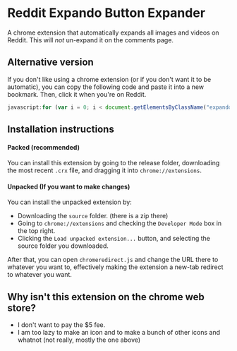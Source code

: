 # Reddit Expando Button Expander
A chrome extension that automatically expands all images and videos on Reddit. This will *not* un-expand it on the comments page.
## Alternative version
If you don't like using a chrome extension (or if you don't want it to be automatic), you can copy the following code and paste it into a new bookmark. Then, click it when you're on Reddit.
```javascript
javascript:for (var i = 0; i < document.getElementsByClassName("expando-button").length; i++) {document.getElementsByClassName("expando-button")[i].click()}
```
## Installation instructions
#### Packed (recommended)
You can install this extension by going to the release folder, downloading the most recent `.crx` file, and dragging it into `chrome://extensions`.
#### Unpacked (If you want to make changes)
You can install the unpacked extension by:
* Downloading the `source` folder. (there is a zip there)
* Going to `chrome://extensions` and checking the `Developer Mode` box in the top right.
* Clicking the `Load unpacked extension...` button, and selecting the source folder you downloaded.

After that, you can open `chromeredirect.js` and change the URL there to whatever you want to, effectively making the extension a new-tab redirect to whatever you want.
## Why isn't this extension on the chrome web store?
* I don't want to pay the $5 fee.
* I am too lazy to make an icon and to make a bunch of other icons and whatnot (not really, mostly the one above)
